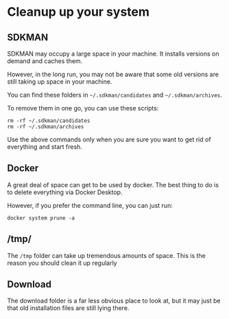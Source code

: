# Cleanup up your system

## SDKMAN

SDKMAN may occupy a large space in your machine. It installs versions on demand and caches them.

However, in the long run, you may not be aware that some old versions are still taking up space in your machine.

You can find these folders in `~/.sdkman/candidates` and `~/.sdkman/archives`.

To remove them in one go, you can use these scripts:

```shell
rm -rf ~/.sdkman/candidates
rm -rf ~/.sdkman/archives
```

Use the above commands only when you are sure you want to get rid of everything and start fresh.

## Docker

A great deal of space can get to be used by docker. The best thing to do is to delete everything via Docker Desktop.

However, if you prefer the command line, you can just run:

```shell
docker system prune -a
```

## /tmp/

The `/tmp` folder can take up tremendous amounts of space. This is the reason you should clean it up regularly

## Download

The download folder is a far less obvious place to look at, but it may just be that old installation files are still lying there.
